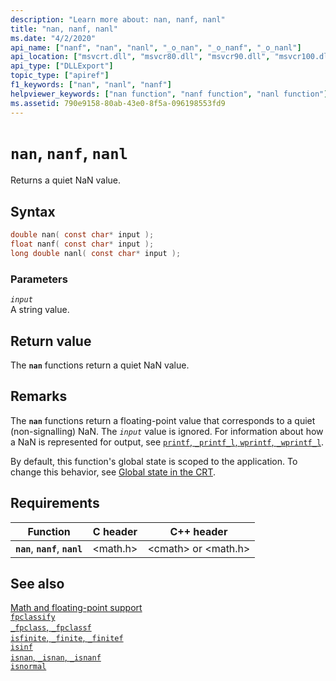 ```yaml
---
description: "Learn more about: nan, nanf, nanl"
title: "nan, nanf, nanl"
ms.date: "4/2/2020"
api_name: ["nanf", "nan", "nanl", "_o_nan", "_o_nanf", "_o_nanl"]
api_location: ["msvcrt.dll", "msvcr80.dll", "msvcr90.dll", "msvcr100.dll", "msvcr100_clr0400.dll", "msvcr110.dll", "msvcr110_clr0400.dll", "msvcr120.dll", "msvcr120_clr0400.dll", "ucrtbase.dll", "api-ms-win-crt-math-l1-1-0.dll"]
api_type: ["DLLExport"]
topic_type: ["apiref"]
f1_keywords: ["nan", "nanl", "nanf"]
helpviewer_keywords: ["nan function", "nanf function", "nanl function"]
ms.assetid: 790e9158-80ab-43e0-8f5a-096198553fd9
---
```

# `nan`, `nanf`, `nanl`

Returns a quiet NaN value.

## Syntax

```C
double nan( const char* input );
float nanf( const char* input );
long double nanl( const char* input );
```

### Parameters

*`input`*\
A string value.

## Return value

The **`nan`** functions return a quiet NaN value.

## Remarks

The **`nan`** functions return a floating-point value that corresponds to a quiet (non-signalling) NaN. The *`input`* value is ignored. For information about how a NaN is represented for output, see [`printf`, `_printf_l`, `wprintf`, `_wprintf_l`](printf-printf-l-wprintf-wprintf-l.md).

By default, this function's global state is scoped to the application. To change this behavior, see [Global state in the CRT](../global-state.md).

## Requirements

| Function | C header | C++ header |
|---|---|---|
| **`nan`**, **`nanf`**, **`nanl`** | \<math.h> | \<cmath> or \<math.h> |

## See also

[Math and floating-point support](../floating-point-support.md)\
[`fpclassify`](fpclassify.md)\
[`_fpclass`, `_fpclassf`](fpclass-fpclassf.md)\
[`isfinite`, `_finite`, `_finitef`](finite-finitef.md)\
[`isinf`](isinf.md)\
[`isnan`, `_isnan`, `_isnanf`](isnan-isnan-isnanf.md)\
[`isnormal`](isnormal.md)

